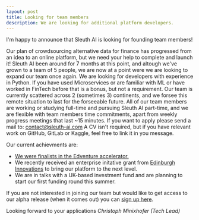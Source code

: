 ```yaml
---
layout: post
title: Looking for team members
description: We are looking for additional platform developers.
---
```


I'm happy to announce that Sleuth AI is looking for founding team members!

Our plan of crowdsourcing alternative data for finance has progressed from an idea to an online platform, but we need your help to complete and launch it!
Sleuth AI been around for 7 months at this point, and altough we've grown to a team of 5 people, we are now at a point were we are looking to expand our team once again.
We are looking for developers with experience in Python.
If you have used Microservices or are familiar with ML or have worked in FinTech before that is a bonus, but not a requirement.
Our team is currently scattered across 2 (sometimes 3) continents, and we forsee this remote situation to last for the forseeable future.
All of our team members are working or studying full-time and pursuing Sleuth AI part-time, and we are flexible with team members time commitments, apart from weekly progress meetings that last ~15 minutes.
If you want to apply please send a mail to:
contact@sleuth-ai.com
A CV isn't required, but if you have relevant work on GitHub, GitLab or Kaggle, feel free to link it in you message.

Our current achievments are:
- [We were finalists in the Edventure accelerator.](https://www.linkedin.com/posts/edventure-capital_congratulations-to-the-finalist-teams-of-activity-6739991568352186368-zVBS)
- We recently received an enterprise initative grant from [Edinburgh Innovations](https://edinburgh-innovations.ed.ac.uk) to bring our platform to the next level.
- We are in talks with a UK-based investment fund and are planning to start our first funding round this summer.

If you are not interested in joining our team but would like to get access to our alpha release (when it comes out) you can [sign up here](https://sleuth-ai.com/user).

Looking forward to your applications
*Christoph Minixhofer (Tech Lead)*
